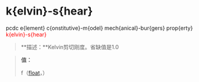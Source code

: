 # k{elvin}-s{hear}
pcdc e{lement} c{onstitutive}-m{odel} mech{anical}-bur{gers} prop{erty} <span style='color: red;'>k{elvin}-s{hear}</span>
> **描述：**Kelvin剪切刚度。省缺值是1.0

> 
> **值：**
> 
> f（[float](数据类型/float/)，）

